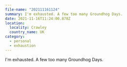 ```yaml
---
file-name: "202111161124"
summary: I'm exhausted. A few too many Groundhog Days.
date: 2021-11-16T11:24:00.878Z
location:
  locality: Crawley
  country_name: UK
category:
  - personal
  - exhaustion
---
```


I'm exhausted. A few too many Groundhog Days.

